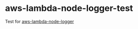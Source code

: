 # aws-lambda-node-logger-test
Test for [aws-lambda-node-logger](https://github.com/nekonomokochan/aws-lambda-node-logger)
